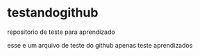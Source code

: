 # testandogithub
repositorio de teste para aprendizado 


esse e um arquivo de teste do github apenas teste aprendizados
